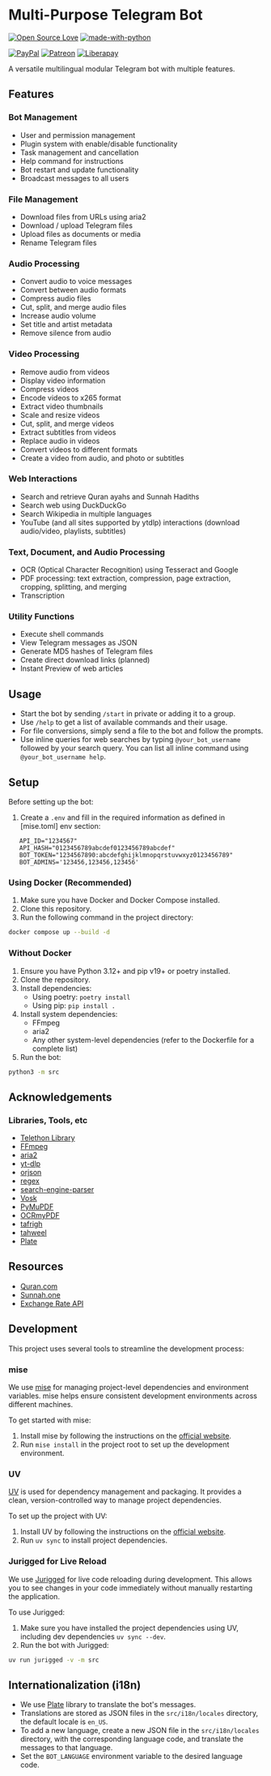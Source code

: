 # Multi-Purpose Telegram Bot

[![Open Source Love](https://badges.frapsoft.com/os/v1/open-source.png?v=103)](https://github.com/ellerbrock/open-source-badges/)
[![made-with-python](https://img.shields.io/badge/Made%20with-Python-1f425f.svg)](https://www.python.org/)

[![PayPal](https://img.shields.io/badge/PayPal-Donate-00457C?style=flat&labelColor=00457C&logo=PayPal&logoColor=white&link=https://www.paypal.me/yshalsager)](https://www.paypal.me/yshalsager)
[![Patreon](https://img.shields.io/badge/Patreon-Support-F96854?style=flat&labelColor=F96854&logo=Patreon&logoColor=white&link=https://www.patreon.com/XiaomiFirmwareUpdater)](https://www.patreon.com/XiaomiFirmwareUpdater)
[![Liberapay](https://img.shields.io/badge/Liberapay-Support-F6C915?style=flat&labelColor=F6C915&logo=Liberapay&logoColor=white&link=https://liberapay.com/yshalsager)](https://liberapay.com/yshalsager)

A versatile multilingual modular Telegram bot with multiple features.

## Features

### Bot Management

- User and permission management
- Plugin system with enable/disable functionality
- Task management and cancellation
- Help command for instructions
- Bot restart and update functionality
- Broadcast messages to all users

### File Management

- Download files from URLs using aria2
- Download / upload Telegram files
- Upload files as documents or media
- Rename Telegram files

### Audio Processing

- Convert audio to voice messages
- Convert between audio formats
- Compress audio files
- Cut, split, and merge audio files
- Increase audio volume
- Set title and artist metadata
- Remove silence from audio

### Video Processing

- Remove audio from videos
- Display video information
- Compress videos
- Encode videos to x265 format
- Extract video thumbnails
- Scale and resize videos
- Cut, split, and merge videos
- Extract subtitles from videos
- Replace audio in videos
- Convert videos to different formats
- Create a video from audio, and photo or subtitles

### Web Interactions

- Search and retrieve Quran ayahs and Sunnah Hadiths
- Search web using DuckDuckGo
- Search Wikipedia in multiple languages
- YouTube (and all sites supported by ytdlp) interactions (download audio/video, playlists, subtitles)

### Text, Document, and Audio Processing

- OCR (Optical Character Recognition) using Tesseract and Google
- PDF processing: text extraction, compression, page extraction, cropping, splitting, and merging
- Transcription

### Utility Functions

- Execute shell commands
- View Telegram messages as JSON
- Generate MD5 hashes of Telegram files
- Create direct download links (planned)
- Instant Preview of web articles

## Usage

- Start the bot by sending `/start` in private or adding it to a group.
- Use `/help` to get a list of available commands and their usage.
- For file conversions, simply send a file to the bot and follow the prompts.
- Use inline queries for web searches by typing `@your_bot_username` followed by your search query. You can list all
  inline command using `@your_bot_username help`.

## Setup

Before setting up the bot:

1. Create a `.env` and fill in the required information as defined in [mise.toml] env section:

```dotenv
   API_ID="1234567"
   API_HASH="0123456789abcdef0123456789abcdef"
   BOT_TOKEN="1234567890:abcdefghijklmnopqrstuvwxyz0123456789"
   BOT_ADMINS='123456,123456,123456'
```

### Using Docker (Recommended)

1. Make sure you have Docker and Docker Compose installed.
2. Clone this repository.
3. Run the following command in the project directory:

```bash
docker compose up --build -d
```

### Without Docker

1. Ensure you have Python 3.12+ and pip v19+ or poetry installed.
2. Clone the repository.
3. Install dependencies:
    - Using poetry: `poetry install`
    - Using pip: `pip install .`
4. Install system dependencies:
    - FFmpeg
    - aria2
    - Any other system-level dependencies (refer to the Dockerfile for a complete list)
5. Run the bot:

```bash
python3 -m src
```

## Acknowledgements

### Libraries, Tools, etc

- [Telethon Library](https://github.com/LonamiWebs/Telethon/)
- [FFmpeg](https://ffmpeg.org/)
- [aria2](https://aria2.github.io/)
- [yt-dlp](https://github.com/yt-dlp/yt-dlp)
- [orjson](https://github.com/ijl/orjson/)
- [regex](https://github.com/mrabarnett/mrab-regex)
- [search-engine-parser](https://github.com/bisohns/search-engine-parser)
- [Vosk](https://github.com/alphacep/vosk-api)
- [PyMuPDF](https://github.com/pymupdf/PyMuPDF)
- [OCRmyPDF](https://github.com/ocrmypdf/OCRmyPDF)
- [tafrigh](https://github.com/ieasybooks/tafrigh)
- [tahweel](https://github.com/ieasybooks/tahweel)
- [Plate](https://github.com/delivrance/plate)

## Resources

- [Quran.com](https://quran.com/)
- [Sunnah.one](https://sunnah.one/)
- [Exchange Rate API](https://exchangerate-api.com/)

## Development

This project uses several tools to streamline the development process:

### mise

We use [mise](https://mise.jdx.dev/) for managing project-level dependencies and environment variables. mise helps
ensure consistent development environments across different machines.

To get started with mise:

1. Install mise by following the instructions on the [official website](https://mise.jdx.dev/).
2. Run `mise install` in the project root to set up the development environment.

### UV

[UV](https://docs.astral.sh/uv/) is used for dependency management and packaging. It provides a clean,
version-controlled way to manage project dependencies.

To set up the project with UV:

1. Install UV by following the instructions on the [official website](https://docs.astral.sh/uv/getting-started/installation/).
2. Run `uv sync` to install project dependencies.

### Jurigged for Live Reload

We use [Jurigged](https://github.com/breuleux/jurigged) for live code reloading during development. This allows you to
see changes in your code immediately without manually restarting the application.

To use Jurigged:

1. Make sure you have installed the project dependencies using UV, including dev
   dependencies `uv sync --dev`.
2. Run the bot with Jurigged:

```bash
uv run jurigged -v -m src
```

## Internationalization (i18n)

- We use [Plate](https://github.com/delivrance/plate) library to translate the bot's messages.
- Translations are stored as JSON files in the `src/i18n/locales` directory, the default locale is `en_US`.
- To add a new language, create a new JSON file in the `src/i18n/locales` directory, with the corresponding language
  code, and translate the messages to that language.
- Set the `BOT_LANGUAGE` environment variable to the desired language code.
